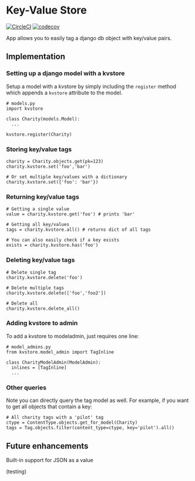 # Key-Value Store

[![CircleCI](https://circleci.com/gh/infoscout/kvstore/tree/master.svg?style=svg)](https://circleci.com/gh/infoscout/kvstore/tree/master)
[![codecov](https://codecov.io/gh/infoscout/kvstore/branch/master/graph/badge.svg)](https://codecov.io/gh/infoscout/kvstore)

App allows you to easily tag a django db object with key/value pairs.

## Implementation

### Setting up a django model with a kvstore

Setup a model with a kvstore by simply including the `register` method which appends a `kvstore` attribute to the model.

    # models.py
    import kvstore

    class Charity(models.Model):
      ...

    kvstore.register(Charity)

### Storing key/value tags

    charity = Charity.objects.get(pk=123)
    charity.kvstore.set('foo','bar')

    # Or set multiple key/values with a dictionary
    charity.kvstore.set({'foo': 'bar'})

### Returning key/value tags

    # Getting a single value
    value = charity.kvstore.get('foo') # prints 'bar'

    # Getting all key/values
    tags = charity.kvstore.all() # returns dict of all tags

    # You can also easily check if a key exists
    exists = charity.kvstore.has('foo')

### Deleting key/value tags

    # Delete single tag
    charity.kvstore.delete('foo')

    # Delete multiple tags
    charity.kvstore.delete(['foo','foo2'])

    # Delete all
    charity.kvstore.delete_all()

### Adding kvstore to admin

To add a kvstore to modeladmin, just requires one line:

    # model_admins.py
    from kvstore.model_admin import TagInline

    class CharityModelAdmin(ModelAdmin):
      inlines = [TagInline]
      ...

### Other queries

Note you can directly query the tag model as well. For example, if you want to get all objects that contain a key:

    # All charity tags with a 'pilot' tag
    ctype = ContentType.objects.get_for_model(Charity)
    tags = Tag.objects.filter(content_type=ctype, key='pilot').all()

## Future enhancements

Built-in support for JSON as a value

(testing)
